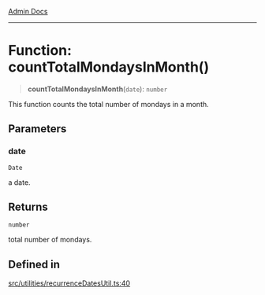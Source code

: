 [Admin Docs](/)

***

# Function: countTotalMondaysInMonth()

> **countTotalMondaysInMonth**(`date`): `number`

This function counts the total number of mondays in a month.

## Parameters

### date

`Date`

a date.

## Returns

`number`

total number of mondays.

## Defined in

[src/utilities/recurrenceDatesUtil.ts:40](https://github.com/Suyash878/talawa-api/blob/cfd688207611ba245c99edd8dbaccb2cdbf6a043/src/utilities/recurrenceDatesUtil.ts#L40)

